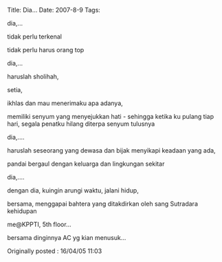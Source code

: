 Title: Dia...
Date: 2007-8-9
Tags: 

dia,...

tidak perlu terkenal

tidak perlu harus orang top



dia,...

haruslah sholihah,

setia,

ikhlas dan mau menerimaku apa adanya,

memiliki senyum yang menyejukkan hati - sehingga ketika ku pulang tiap hari, segala penatku hilang diterpa senyum tulusnya



dia,....

haruslah seseorang yang dewasa dan bijak menyikapi keadaan yang ada,

pandai bergaul dengan keluarga dan lingkungan sekitar



dia,....

dengan dia, kuingin arungi waktu, jalani hidup,

bersama, menggapai bahtera yang ditakdirkan oleh sang Sutradara kehidupan





me@KPPTI, 5th floor...

bersama dinginnya AC yg kian menusuk...


Originally posted : 16/04/05 11:03